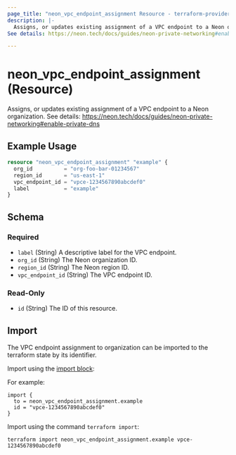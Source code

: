 ```yaml
---
page_title: "neon_vpc_endpoint_assignment Resource - terraform-provider-neon"
description: |-
  Assigns, or updates existing assignment of a VPC endpoint to a Neon organization.
See details: https://neon.tech/docs/guides/neon-private-networking#enable-private-dns

---
```


# neon_vpc_endpoint_assignment (Resource)

Assigns, or updates existing assignment of a VPC endpoint to a Neon organization.
See details: https://neon.tech/docs/guides/neon-private-networking#enable-private-dns


## Example Usage

```terraform
resource "neon_vpc_endpoint_assignment" "example" {
  org_id          = "org-foo-bar-01234567"
  region_id       = "us-east-1"
  vpc_endpoint_id = "vpce-1234567890abcdef0"
  label           = "example"
}
```

<!-- schema generated by tfplugindocs -->
## Schema

### Required

- `label` (String) A descriptive label for the VPC endpoint.
- `org_id` (String) The Neon organization ID.
- `region_id` (String) The Neon region ID.
- `vpc_endpoint_id` (String) The VPC endpoint ID.

### Read-Only

- `id` (String) The ID of this resource.



## Import

The VPC endpoint assignment to organization can be imported to the terraform state by its identifier.

Import using the [import block](https://developer.hashicorp.com/terraform/language/import):

For example:

```hcl
import {
  to = neon_vpc_endpoint_assignment.example
  id = "vpce-1234567890abcdef0"
}
```

Import using the command `terraform import`:

```commandline
terraform import neon_vpc_endpoint_assignment.example vpce-1234567890abcdef0
```
